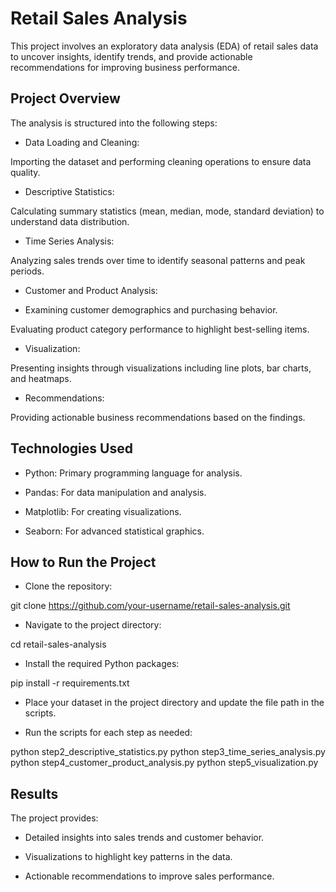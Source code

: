 # Retail Sales Analysis

This project involves an exploratory data analysis (EDA) of retail sales data to uncover insights, identify trends, and provide actionable recommendations for improving business performance.

## Project Overview

The analysis is structured into the following steps:

- Data Loading and Cleaning:

Importing the dataset and performing cleaning operations to ensure data quality.

- Descriptive Statistics:

Calculating summary statistics (mean, median, mode, standard deviation) to understand data distribution.

- Time Series Analysis:

Analyzing sales trends over time to identify seasonal patterns and peak periods.

- Customer and Product Analysis:

- Examining customer demographics and purchasing behavior.

Evaluating product category performance to highlight best-selling items.

- Visualization:

Presenting insights through visualizations including line plots, bar charts, and heatmaps.

- Recommendations:

Providing actionable business recommendations based on the findings.

## Technologies Used

- Python: Primary programming language for analysis.

- Pandas: For data manipulation and analysis.

- Matplotlib: For creating visualizations.

- Seaborn: For advanced statistical graphics.

## How to Run the Project

- Clone the repository:

git clone https://github.com/your-username/retail-sales-analysis.git

- Navigate to the project directory:

cd retail-sales-analysis

- Install the required Python packages:

pip install -r requirements.txt

- Place your dataset in the project directory and update the file path in the scripts.

- Run the scripts for each step as needed:
  
python step2_descriptive_statistics.py
python step3_time_series_analysis.py
python step4_customer_product_analysis.py
python step5_visualization.py

## Results

The project provides:

- Detailed insights into sales trends and customer behavior.

- Visualizations to highlight key patterns in the data.

- Actionable recommendations to improve sales performance.


